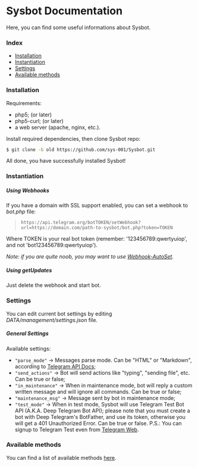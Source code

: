 # Sysbot Documentation

Here, you can find some useful informations about Sysbot.

### Index

- [Installation](#installation)
- [Instantiation](#instantiation)
- [Settings](#settings)
- [Available methods](#available-methods)

### Installation

Requirements:
- php5; (or later)
- php5-curl; (or later)
- a web server (apache, nginx, etc.).

Install required dependencies, then clone Sysbot repo:
```bash
$ git clone -b old https://github.com/sys-001/Sysbot.git
```

All done, you have successfully installed Sysbot!

### Instantiation

##### Using Webhooks

If you have a domain with SSL support enabled, you can set a webhook to *bot.php* file:
>`https://api.telegram.org/botTOKEN/setWebhook?url=https://domain.com/path-to-sysbot/bot.php?token=TOKEN`

Where TOKEN is your real bot token (remember: '123456789:qwertyuiop', and not 'bot123456789:qwertyuiop').

*Note: if you are quite noob, you may want to use [Webhook-AutoSet](https://sys-001.github.io/Webhook-AutoSet/).*

##### Using getUpdates

Just delete the webhook and start bot.

### Settings

You can edit current bot settings by editing *DATA/management/settings.json* file.

##### General Settings

Available settings:
- `"parse_mode"` -> Messages parse mode. Can be "HTML" or "Markdown", according to [Telegram API Docs](https://core.telegram.org/bots/api#formatting-options);
- `"send_actions"` -> Bot will send actions like "typing", "sending file", etc. Can be true or false;
- `"in_maintenance"` -> When in maintenance mode, bot will reply a custom written message and will ignore all commands. Can be true or false;
- `"maintenance_msg"` -> Message sent by bot in maintenance mode;
- `"test_mode"` -> When in test mode, Sysbot will use Telegram Test Bot API (A.K.A. Deep Telegram Bot API); please note that you must create a bot with Deep Telegram's BotFather, and use its token, otherwise you will get a 401 Unauthorized Error. Can be true or false. P.S.: You can signup to Telegram Test even from [Telegram Web](https://web.telegram.org/?test=1).

### Available methods

You can find a list of available methods [here](methods/index.md).
